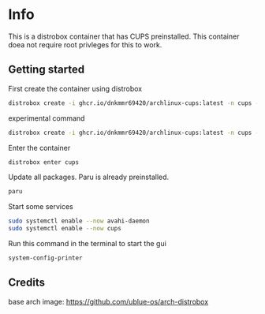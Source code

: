 # Info

This is a distrobox container that has CUPS preinstalled. This container doea not require root privleges for this to work.

## Getting started

First create the container using distrobox

```bash
distrobox create -i ghcr.io/dnkmmr69420/archlinux-cups:latest -n cups --init -H ~/.local/share/cups-home -p
```

experimental command

```bash
distrobox create -i ghcr.io/dnkmmr69420/archlinux-cups:latest -n cups -H ~/.local/share/cups-home --init -p --unshare-netns -a "-p 1631:631"
```

Enter the container

```bash
distrobox enter cups
```

Update all packages. Paru is already preinstalled.

```bash
paru
```

Start some services

```bash
sudo systemctl enable --now avahi-daemon
sudo systemctl enable --now cups
```

Run this command in the terminal to start the gui

```bash
system-config-printer
```

## Credits

base arch image: https://github.com/ublue-os/arch-distrobox
